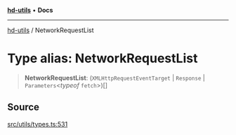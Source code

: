 [**hd-utils**](../README.md) • **Docs**

***

[hd-utils](../globals.md) / NetworkRequestList

# Type alias: NetworkRequestList

> **NetworkRequestList**: (`XMLHttpRequestEventTarget` \| `Response` \| `Parameters`\<*typeof* `fetch`\>)[]

## Source

[src/utils/types.ts:531](https://github.com/AhmadHddad/h-utils/blob/5c76ff5de068cee019fc632d9da2e395721bb48f/src/utils/types.ts#L531)
